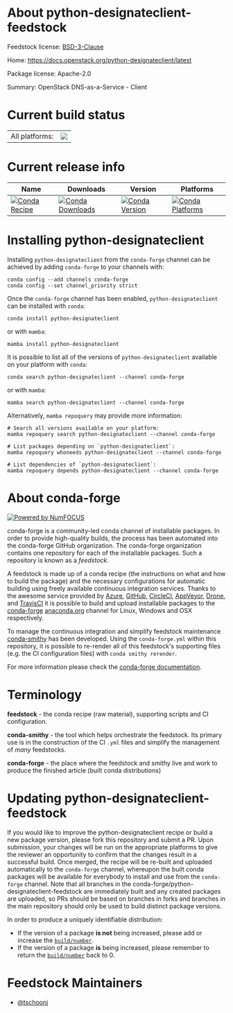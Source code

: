 About python-designateclient-feedstock
======================================

Feedstock license: [BSD-3-Clause](https://github.com/conda-forge/python-designateclient-feedstock/blob/main/LICENSE.txt)

Home: https://docs.openstack.org/python-designateclient/latest

Package license: Apache-2.0

Summary: OpenStack DNS-as-a-Service - Client

Current build status
====================


<table><tr><td>All platforms:</td>
    <td>
      <a href="https://dev.azure.com/conda-forge/feedstock-builds/_build/latest?definitionId=12396&branchName=main">
        <img src="https://dev.azure.com/conda-forge/feedstock-builds/_apis/build/status/python-designateclient-feedstock?branchName=main">
      </a>
    </td>
  </tr>
</table>

Current release info
====================

| Name | Downloads | Version | Platforms |
| --- | --- | --- | --- |
| [![Conda Recipe](https://img.shields.io/badge/recipe-python--designateclient-green.svg)](https://anaconda.org/conda-forge/python-designateclient) | [![Conda Downloads](https://img.shields.io/conda/dn/conda-forge/python-designateclient.svg)](https://anaconda.org/conda-forge/python-designateclient) | [![Conda Version](https://img.shields.io/conda/vn/conda-forge/python-designateclient.svg)](https://anaconda.org/conda-forge/python-designateclient) | [![Conda Platforms](https://img.shields.io/conda/pn/conda-forge/python-designateclient.svg)](https://anaconda.org/conda-forge/python-designateclient) |

Installing python-designateclient
=================================

Installing `python-designateclient` from the `conda-forge` channel can be achieved by adding `conda-forge` to your channels with:

```
conda config --add channels conda-forge
conda config --set channel_priority strict
```

Once the `conda-forge` channel has been enabled, `python-designateclient` can be installed with `conda`:

```
conda install python-designateclient
```

or with `mamba`:

```
mamba install python-designateclient
```

It is possible to list all of the versions of `python-designateclient` available on your platform with `conda`:

```
conda search python-designateclient --channel conda-forge
```

or with `mamba`:

```
mamba search python-designateclient --channel conda-forge
```

Alternatively, `mamba repoquery` may provide more information:

```
# Search all versions available on your platform:
mamba repoquery search python-designateclient --channel conda-forge

# List packages depending on `python-designateclient`:
mamba repoquery whoneeds python-designateclient --channel conda-forge

# List dependencies of `python-designateclient`:
mamba repoquery depends python-designateclient --channel conda-forge
```


About conda-forge
=================

[![Powered by
NumFOCUS](https://img.shields.io/badge/powered%20by-NumFOCUS-orange.svg?style=flat&colorA=E1523D&colorB=007D8A)](https://numfocus.org)

conda-forge is a community-led conda channel of installable packages.
In order to provide high-quality builds, the process has been automated into the
conda-forge GitHub organization. The conda-forge organization contains one repository
for each of the installable packages. Such a repository is known as a *feedstock*.

A feedstock is made up of a conda recipe (the instructions on what and how to build
the package) and the necessary configurations for automatic building using freely
available continuous integration services. Thanks to the awesome service provided by
[Azure](https://azure.microsoft.com/en-us/services/devops/), [GitHub](https://github.com/),
[CircleCI](https://circleci.com/), [AppVeyor](https://www.appveyor.com/),
[Drone](https://cloud.drone.io/welcome), and [TravisCI](https://travis-ci.com/)
it is possible to build and upload installable packages to the
[conda-forge](https://anaconda.org/conda-forge) [anaconda.org](https://anaconda.org/)
channel for Linux, Windows and OSX respectively.

To manage the continuous integration and simplify feedstock maintenance
[conda-smithy](https://github.com/conda-forge/conda-smithy) has been developed.
Using the ``conda-forge.yml`` within this repository, it is possible to re-render all of
this feedstock's supporting files (e.g. the CI configuration files) with ``conda smithy rerender``.

For more information please check the [conda-forge documentation](https://conda-forge.org/docs/).

Terminology
===========

**feedstock** - the conda recipe (raw material), supporting scripts and CI configuration.

**conda-smithy** - the tool which helps orchestrate the feedstock.
                   Its primary use is in the construction of the CI ``.yml`` files
                   and simplify the management of *many* feedstocks.

**conda-forge** - the place where the feedstock and smithy live and work to
                  produce the finished article (built conda distributions)


Updating python-designateclient-feedstock
=========================================

If you would like to improve the python-designateclient recipe or build a new
package version, please fork this repository and submit a PR. Upon submission,
your changes will be run on the appropriate platforms to give the reviewer an
opportunity to confirm that the changes result in a successful build. Once
merged, the recipe will be re-built and uploaded automatically to the
`conda-forge` channel, whereupon the built conda packages will be available for
everybody to install and use from the `conda-forge` channel.
Note that all branches in the conda-forge/python-designateclient-feedstock are
immediately built and any created packages are uploaded, so PRs should be based
on branches in forks and branches in the main repository should only be used to
build distinct package versions.

In order to produce a uniquely identifiable distribution:
 * If the version of a package **is not** being increased, please add or increase
   the [``build/number``](https://docs.conda.io/projects/conda-build/en/latest/resources/define-metadata.html#build-number-and-string).
 * If the version of a package **is** being increased, please remember to return
   the [``build/number``](https://docs.conda.io/projects/conda-build/en/latest/resources/define-metadata.html#build-number-and-string)
   back to 0.

Feedstock Maintainers
=====================

* [@tschoonj](https://github.com/tschoonj/)

